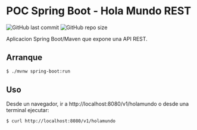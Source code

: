 # POC Spring Boot - Hola Mundo REST

![GitHub last commit](https://img.shields.io/github/last-commit/sanchezih/poc-spring-boot-holamundo-rest)
![GitHub repo size](https://img.shields.io/github/repo-size/sanchezih/poc-spring-boot-holamundo-rest)

Aplicacion Spring Boot/Maven que expone una API REST.

## Arranque

```bash
$ ./mvnw spring-boot:run
```

## Uso

Desde un navegador, ir a http://localhost:8080/v1/holamundo o desde una terminal ejecutar:

```bash
$ curl http://localhost:8080/v1/holamundo
```
